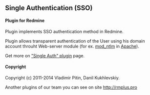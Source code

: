 ## Single Authentication (SSO)

#### Plugin for Redmine
[apache]: http://httpd.apache.org/
[ntlm]: http://modntlm.sourceforge.net/
[plugin]: http://rmplus.pro/en/redmine/plugins/single_auth

Plugin implements SSO authentication method in Redmine.

Plugin allows transparent authentication of the User using his domain account throuht Web-server module (for ex. [mod_ntlm][ntlm] in [Apache][apache]).

Get more on ["Single Auth" plugin][plugin] page.

#### Copyright
Copyright (c) 2011-2014 Vladimir Pitin, Danil Kukhlevskiy.

Another plugins of our team you can see on site http://rmplus.pro

